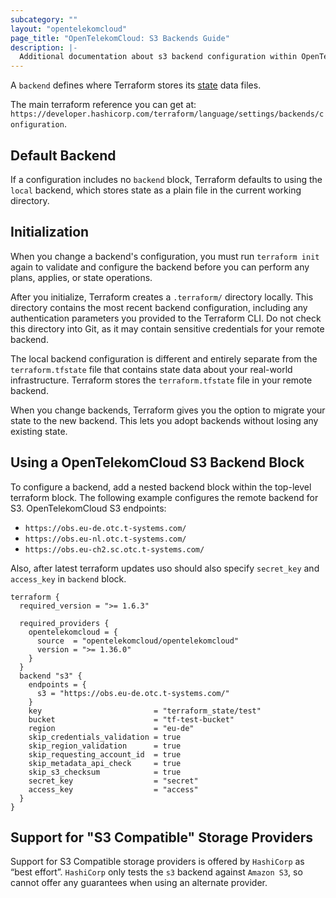 ```yaml
---
subcategory: ""
layout: "opentelekomcloud"
page_title: "OpenTelekomCloud: S3 Backends Guide"
description: |-
  Additional documentation about s3 backend configuration within OpenTelekomCloud.
---
```


A `backend` defines where Terraform stores its [state](https://developer.hashicorp.com/terraform/language/state) data files.

The main terraform reference you can get at:
`https://developer.hashicorp.com/terraform/language/settings/backends/configuration`.

## Default Backend
If a configuration includes no `backend` block, Terraform defaults to using the `local` backend, which stores state as a plain file in the current working directory.

## Initialization
When you change a backend's configuration, you must run `terraform init` again to validate and configure the backend before you can perform any plans, applies, or state operations.

After you initialize, Terraform creates a `.terraform/` directory locally. This directory contains the most recent backend configuration, including any authentication parameters you provided to the Terraform CLI. Do not check this directory into Git, as it may contain sensitive credentials for your remote backend.

The local backend configuration is different and entirely separate from the `terraform.tfstate` file that contains state data about your real-world infrastructure. Terraform stores the `terraform.tfstate` file in your remote backend.

When you change backends, Terraform gives you the option to migrate your state to the new backend. This lets you adopt backends without losing any existing state.

## Using a OpenTelekomCloud S3 Backend Block
To configure a backend, add a nested backend block within the top-level terraform block. The following example configures the remote backend for S3.
OpenTelekomCloud S3 endpoints:
 - `https://obs.eu-de.otc.t-systems.com/`
 - `https://obs.eu-nl.otc.t-systems.com/`
 - `https://obs.eu-ch2.sc.otc.t-systems.com/`

Also, after latest terraform updates uso should also specify `secret_key` and `access_key` in `backend` block.

```hcl
terraform {
  required_version = ">= 1.6.3"

  required_providers {
    opentelekomcloud = {
      source  = "opentelekomcloud/opentelekomcloud"
      version = ">= 1.36.0"
    }
  }
  backend "s3" {
    endpoints = {
      s3 = "https://obs.eu-de.otc.t-systems.com/"
    }
    key                         = "terraform_state/test"
    bucket                      = "tf-test-bucket"
    region                      = "eu-de"
    skip_credentials_validation = true
    skip_region_validation      = true
    skip_requesting_account_id  = true
    skip_metadata_api_check     = true
    skip_s3_checksum            = true
    secret_key                  = "secret"
    access_key                  = "access"
  }
}
```

## Support for "S3 Compatible" Storage Providers

Support for S3 Compatible storage providers is offered by `HashiCorp` as “best effort”.
`HashiCorp` only tests the `s3` backend against `Amazon S3`, so cannot offer any guarantees when using an alternate provider.
